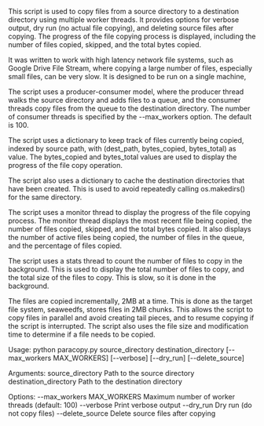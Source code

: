 This script is used to copy files from a source directory to a destination directory using multiple worker threads.
It provides options for verbose output, dry run (no actual file copying), and deleting source files after copying.
The progress of the file copying process is displayed, including the number of files copied, skipped, and the total bytes copied.

It was written to work with high latency network file systems, such as Google Drive File Stream, where copying a 
large number of files, especially small files, can be very slow.  It is designed to be run on a single machine,

The script uses a producer-consumer model, where the producer thread walks the source directory and adds files to 
a queue, and the consumer threads copy files from the queue to the destination directory.  The number of consumer
threads is specified by the --max_workers option.  The default is 100.

The script uses a dictionary to keep track of files currently being copied, indexed by source path, with (dest_path, bytes_copied, bytes_total) as value.
The bytes_copied and bytes_total values are used to display the progress of the file copy operation.

The script also uses a dictionary to cache the destination directories that have been created.  This is used to avoid
repeatedly calling os.makedirs() for the same directory.

The script uses a monitor thread to display the progress of the file copying process.  The monitor thread displays
the most recent file being copied, the number of files copied, skipped, and the total bytes copied.  It also displays
the number of active files being copied, the number of files in the queue, and the percentage of files copied.

The script uses a stats thread to count the number of files to copy in the background.  This is used to display the
total number of files to copy, and the total size of the files to copy.  This is slow, so it is done in the background.

The files are copied incrementally, 2MB at a time.  This is done as the target file system, seaweedfs, stores
files in 2MB chunks.  This allows the script to copy files in parallel and avoid creating tail pieces, and to 
resume copying if the script is interrupted.  The script also uses the file size and modification time to determine 
if a file needs to be copied.

Usage:
python paracopy.py source_directory destination_directory [--max_workers MAX_WORKERS] [--verbose] [--dry_run] [--delete_source]

Arguments:
source_directory         Path to the source directory
destination_directory    Path to the destination directory

Options:
--max_workers MAX_WORKERS    Maximum number of worker threads (default: 100)
--verbose                    Print verbose output
--dry_run                    Dry run (do not copy files)
--delete_source              Delete source files after copying
